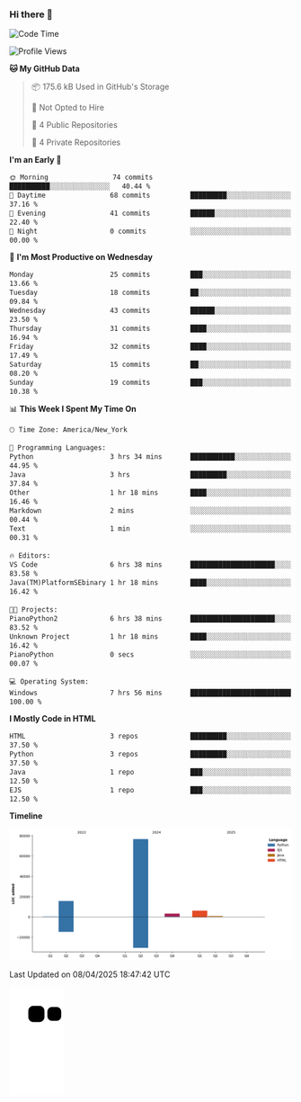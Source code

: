 ### Hi there 👋

<!--
**Iplay6432/Iplay6432** is a ✨ _special_ ✨ repository because its `README.md` (this file) appears on your GitHub profile.

Here are some ideas to get you started:

- 🔭 I’m currently working on ...
- 🌱 I’m currently learning ...
- 👯 I’m looking to collaborate on ...
- 🤔 I’m looking for help with ...
- 💬 Ask me about ...
- 📫 How to reach me: ...
- 😄 Pronouns: ...
- ⚡ Fun fact: ...
-->
<!--
- 🔭 I’m currently working on [A Login Python Scipt Thing](https://github.com/Iplay6432/Lugin-but-no-Pygame-)
- 🌱 I’m currently [learning C++](https://github.com/Iplay6432/LearningCpp)


<!--START_SECTION:waka-->
![Code Time](http://img.shields.io/badge/Code%20Time-158%20hrs%2021%20mins-blue)

![Profile Views](http://img.shields.io/badge/Profile%20Views-0-blue)

**🐱 My GitHub Data** 

> 📦 175.6 kB Used in GitHub's Storage 
 > 
> 🚫 Not Opted to Hire
 > 
> 📜 4 Public Repositories 
 > 
> 🔑 4 Private Repositories 
 > 
**I'm an Early 🐤** 

```text
🌞 Morning                74 commits          ██████████░░░░░░░░░░░░░░░   40.44 % 
🌆 Daytime                68 commits          █████████░░░░░░░░░░░░░░░░   37.16 % 
🌃 Evening                41 commits          ██████░░░░░░░░░░░░░░░░░░░   22.40 % 
🌙 Night                  0 commits           ░░░░░░░░░░░░░░░░░░░░░░░░░   00.00 % 
```
📅 **I'm Most Productive on Wednesday** 

```text
Monday                   25 commits          ███░░░░░░░░░░░░░░░░░░░░░░   13.66 % 
Tuesday                  18 commits          ██░░░░░░░░░░░░░░░░░░░░░░░   09.84 % 
Wednesday                43 commits          ██████░░░░░░░░░░░░░░░░░░░   23.50 % 
Thursday                 31 commits          ████░░░░░░░░░░░░░░░░░░░░░   16.94 % 
Friday                   32 commits          ████░░░░░░░░░░░░░░░░░░░░░   17.49 % 
Saturday                 15 commits          ██░░░░░░░░░░░░░░░░░░░░░░░   08.20 % 
Sunday                   19 commits          ███░░░░░░░░░░░░░░░░░░░░░░   10.38 % 
```


📊 **This Week I Spent My Time On** 

```text
🕑︎ Time Zone: America/New_York

💬 Programming Languages: 
Python                   3 hrs 34 mins       ███████████░░░░░░░░░░░░░░   44.95 % 
Java                     3 hrs               █████████░░░░░░░░░░░░░░░░   37.84 % 
Other                    1 hr 18 mins        ████░░░░░░░░░░░░░░░░░░░░░   16.46 % 
Markdown                 2 mins              ░░░░░░░░░░░░░░░░░░░░░░░░░   00.44 % 
Text                     1 min               ░░░░░░░░░░░░░░░░░░░░░░░░░   00.31 % 

🔥 Editors: 
VS Code                  6 hrs 38 mins       █████████████████████░░░░   83.58 % 
Java(TM)PlatformSEbinary 1 hr 18 mins        ████░░░░░░░░░░░░░░░░░░░░░   16.42 % 

🐱‍💻 Projects: 
PianoPython2             6 hrs 38 mins       █████████████████████░░░░   83.52 % 
Unknown Project          1 hr 18 mins        ████░░░░░░░░░░░░░░░░░░░░░   16.42 % 
PianoPython              0 secs              ░░░░░░░░░░░░░░░░░░░░░░░░░   00.07 % 

💻 Operating System: 
Windows                  7 hrs 56 mins       █████████████████████████   100.00 % 
```

**I Mostly Code in HTML** 

```text
HTML                     3 repos             █████████░░░░░░░░░░░░░░░░   37.50 % 
Python                   3 repos             █████████░░░░░░░░░░░░░░░░   37.50 % 
Java                     1 repo              ███░░░░░░░░░░░░░░░░░░░░░░   12.50 % 
EJS                      1 repo              ███░░░░░░░░░░░░░░░░░░░░░░   12.50 % 
```



**Timeline**

![Lines of Code chart](https://raw.githubusercontent.com/Iplay6432/Iplay6432/main/assets/bar_graph.png)


 Last Updated on 08/04/2025 18:47:42 UTC
<!--END_SECTION:waka-->

![snake](https://raw.githubusercontent.com/Iplay6432/Iplay6432/output/github-contribution-grid-snake.svg)
